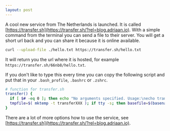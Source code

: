 ```yaml
---
layout: post
---
```


A cool new service from The Netherlands is launched. It is called [https://transfer.sh](https://transfer.sh/?rel=blog.adriaan.io). With a simple command from the terminal you can send a file to their server. You will get a short url back and you can share it because it is online available.

```bash
curl --upload-file ./hello.txt https://transfer.sh/hello.txt 
```

It will return you the url where it is hosted, for example `https://transfer.sh/66nb8/hello.txt`.

If you don't like to type this every time you can copy the following script and put that in your `.bash_profile`, `.bashrc` or `.zshrc`.

```bash
# function for transfer.sh
transfer() {
  if [ $# -eq 0 ]; then echo "No arguments specified. Usage:\necho transfer /tmp/test.md\ncat /tmp/test.md | transfer test.md"; return 1; fi
  tmpfile=$( mktemp -t transferXXX ); if tty -s; then basefile=$(basename "$1" | sed -e 's/[^a-zA-Z0-9._-]/-/g'); curl --progress-bar --upload-file "$1" "https://transfer.sh/$basefile" >> $tmpfile; else curl --progress-bar --upload-file "-" "https://transfer.sh/$1" >> $tmpfile ; fi; cat $tmpfile; rm -f $tmpfile;
}
```

There are a lot of more options how to use the service, see [https://transfer.sh](https://transfer.sh/?rel=blog.adriaan.io).
